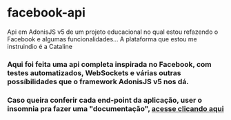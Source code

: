 # facebook-api
Api em AdonisJS v5 de um projeto educacional no qual estou refazendo o Facebook e algumas funcionalidades... A plataforma que estou me instruindio é a Cataline

### Aqui foi feita uma api completa inspirada no Facebook, com testes automatizados, WebSockets e várias outras possíbilidades que o framework AdonisJS v5 nos dá.
### Caso queira conferir cada end-point da aplicação, user o insomnia pra fazer uma "documentação", <a href="">acesse clicando aqui</a>

